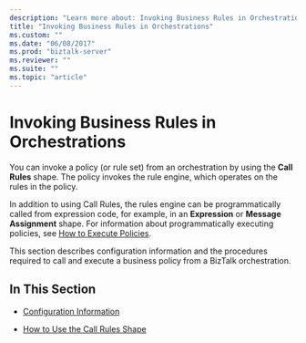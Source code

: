 ```yaml
---
description: "Learn more about: Invoking Business Rules in Orchestrations"
title: "Invoking Business Rules in Orchestrations"
ms.custom: ""
ms.date: "06/08/2017"
ms.prod: "biztalk-server"
ms.reviewer: ""
ms.suite: ""
ms.topic: "article"
---
```

# Invoking Business Rules in Orchestrations
You can invoke a policy (or rule set) from an orchestration by using the **Call Rules** shape. The policy invokes the rule engine, which operates on the rules in the policy.  
  
 In addition to using Call Rules, the rules engine can be programmatically called from expression code, for example, in an **Expression** or **Message Assignment** shape. For information about programmatically executing policies, see [How to Execute Policies](../core/how-to-execute-policies.md).  
  
 This section describes configuration information and the procedures required to call and execute a business policy from a BizTalk orchestration.  
  
## In This Section  
  
-   [Configuration Information](../core/configuration-information.md)  
  
-   [How to Use the Call Rules Shape](../core/how-to-use-the-call-rules-shape.md)

